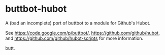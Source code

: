 buttbot-hubot
=============

A (bad an incomplete) port of buttbot to a module for Github's Hubot.

See https://code.google.com/p/buttbot/, https://github.com/github/hubot, and https://github.com/github/hubot-scripts for more information.

butt.
